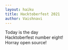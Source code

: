 ```yaml
---
layout: haiku
title: Hacktoberfest 2021
author: Vaishnavi
---
```


Today is the day <br>
Hacktoberfest number eight! <br>
Horray open source! <br>
